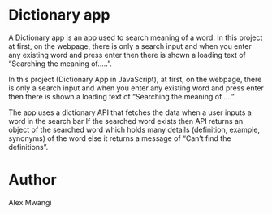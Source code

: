 # Dictionary app

A Dictionary app is an app used to search meaning of a word. In this project  at first, on the webpage, there is only a search input and when you enter any existing word and press enter then there is shown a loading text of “Searching the meaning of…..”.

 In this project (Dictionary App in JavaScript), at first, on the webpage, there is only a search input and when you enter any existing word and press enter then there is shown a loading text of “Searching the meaning of…..”.

 The app uses a dictionary API that fetches the data when a user inputs a word in the search bar If the searched word exists then API returns an object of the searched word which holds many details (definition, example, synonyms) of the word else it returns a message of “Can’t find the definitions”.


 # Author 
 Alex Mwangi

 